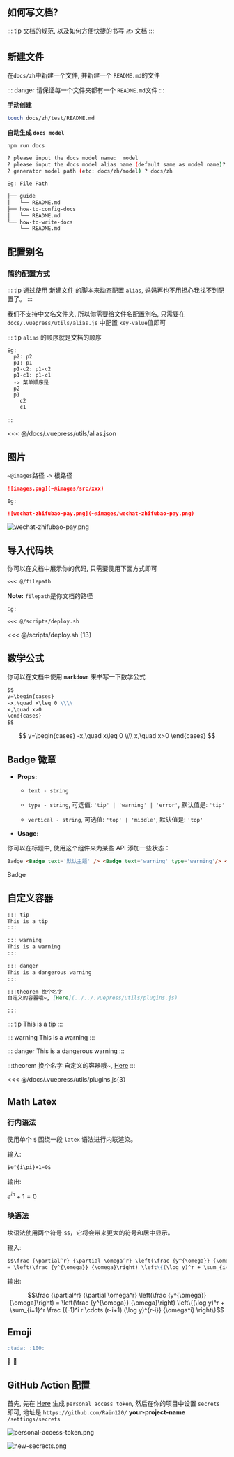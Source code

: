 ## 如何写文档? <Badge text='Important' type='warning'/>

::: tip
文档的规范, 以及如何方便快捷的书写 ✍️ 文档
:::

## 新建文件

在`docs/zh`中新建一个文件, 并新建一个 `README.md`的文件

::: danger
请保证每一个文件夹都有一个 `README.md`文件
:::

**手动创建**

```sh
touch docs/zh/test/README.md
```

**自动生成 `docs model`**
```sh
npm run docs
```

```sh
? please input the docs model name:  model
? please input the docs model alias name (default same as model name)? 
? generator model path (etc: docs/zh/model) ? docs/zh
```

`Eg: File Path`

```sh
├── guide
│   └── README.md
├── how-to-config-docs
│   └── README.md
└── how-to-write-docs
    └── README.md
```

## 配置别名

### 简约配置方式

::: tip
通过使用 [新建文件](#新建文件) 的脚本来动态配置 `alias`, 妈妈再也不用担心我找不到配置了。
:::

我们不支持中文名文件夹, 所以你需要给文件名配置别名, 只需要在 `docs/.vuepress/utils/alias.js` 中配置 `key-value`值即可

::: tip
`alias` 的顺序就是文档的顺序
```
Eg:
  p2: p2
  p1: p1
  p1-c2: p1-c2
  p1-c1: p1-c1
  -> 菜单顺序是
  p2
  p1
    c2
    c1
```
:::

<<< @/docs/.vuepress/utils/alias.json

## 图片

`~@images`路径 `->` 根路径

```md
![images.png](~@images/src/xxx)
```

`Eg:`

```md
![wechat-zhifubao-pay.png](~@images/wechat-zhifubao-pay.png)
```

![wechat-zhifubao-pay.png](~@images/wechat-zhifubao-pay.png)

## 导入代码块

你可以在文档中展示你的代码, 只需要使用下面方式即可

```md {highlight number}
<<< @/filepath
```

**Note:** `filepath`是你文档的路径

`Eg:`

```md {1}
<<< @/scripts/deploy.sh
```

<<< @/scripts/deploy.sh {13}

## 数学公式

你可以在文档中使用 **`markdown`** 来书写一下数学公式

```md
$$
y=\begin{cases}
-x,\quad x\leq 0 \\\\
x,\quad x>0
\end{cases}
$$
```

$$
y=\begin{cases}
-x,\quad x\leq 0 \\\\
x,\quad x>0
\end{cases}
$$

## Badge 徽章

- **Props:**

  - `text - string`

  - `type - string`, 可选值: `'tip' | 'warning' | 'error'`, 默认值是: `'tip'`

  - `vertical - string`, 可选值: `'top' | 'middle'`, 默认值是: `'top'`

- **Usage:**

你可以在标题中, 使用这个组件来为某些 API 添加一些状态：

```md
Badge <Badge text='默认主题' /> <Badge text='warning' type='warning'/> <Badge text='error' type='error'/>
```

Badge <Badge text='默认主题' /> <Badge text='warning' type='warning'/> <Badge text='error' type='error'/>

## 自定义容器

```md
::: tip
This is a tip
:::

::: warning
This is a warning
:::

::: danger
This is a dangerous warning
:::

:::theorem 换个名字
自定义的容器哦~, [Here](../../.vuepress/utils/plugins.js)

:::
```

::: tip
This is a tip
:::

::: warning
This is a warning
:::

::: danger
This is a dangerous warning
:::

:::theorem 换个名字
自定义的容器哦~, [Here](../../.vuepress/utils/plugins.js)
:::

<<< @/docs/.vuepress/utils/plugins.js{3}

## Math Latex

### 行内语法
使用单个 `$` 围绕一段 `latex` 语法进行内联渲染。

输入:

```md
$e^{i\pi}+1=0$
```

输出:

$e^{i\pi}+1=0$

### 块语法

块语法使用两个符号 `$$`，它将会带来更大的符号和居中显示。

输入:

```md
$$\frac {\partial^r} {\partial \omega^r} \left(\frac {y^{\omega}} {\omega}\right) 
= \left(\frac {y^{\omega}} {\omega}\right) \left\{(\log y)^r + \sum_{i=1}^r \frac {(-1)^i r \cdots (r-i+1) (\log y)^{r-i}} {\omega^i} \right\}$$
```
输出:

$$\frac {\partial^r} {\partial \omega^r} \left(\frac {y^{\omega}} {\omega}\right) 
= \left(\frac {y^{\omega}} {\omega}\right) \left\{(\log y)^r + \sum_{i=1}^r \frac {(-1)^i r \cdots (r-i+1) (\log y)^{r-i}} {\omega^i} \right\}$$

## Emoji

```md
:tada: :100:
```

:tada: :100:

## GitHub Action 配置

首先, 先在 [Here](https://github.com/settings/tokens) 生成 `personal access token`, 然后在你的项目中设置 `secrets` 即可, 地址是 `https://github.com/Rain120/` **your-project-name** `/settings/secrets`

![personal-access-token.png](~@images/docs/zh/how-to-write-docs/images/personal-access-token.png)

![new-secrects.png](~@images/docs/zh/how-to-write-docs/images/new-secrects.png)

